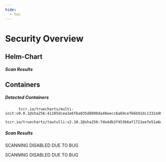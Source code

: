 ```yaml
---
hide:
  - toc
---
```


# Security Overview

<link href="https://truecharts.org/_static/trivy.css" type="text/css" rel="stylesheet" />

## Helm-Chart

##### Scan Results


## Containers

##### Detected Containers

          tccr.io/truecharts/multi-init:v0.0.1@sha256:41185dcea1e6f6a035d8090da40aecc6a69cef66b91dc1332a90c9d22861d367
          tccr.io/truecharts/tautulli:v2.10.2@sha256:7de4db3f453b6af1721ee7e51a6d1c230a01edd239ce41b7f7c54ea2b7d2e6c3

##### Scan Results

SCANNING DISABLED DUE TO BUG

SCANNING DISABLED DUE TO BUG
